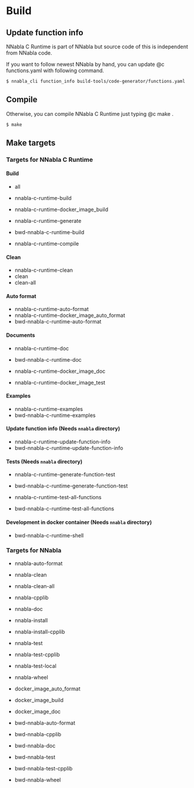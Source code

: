 <!--
 Copyright (c) 2017 Sony Corporation. All Rights Reserved.

 Licensed under the Apache License, Version 2.0 (the "License");
 you may not use this file except in compliance with the License.
 You may obtain a copy of the License at

     http://www.apache.org/licenses/LICENSE-2.0

 Unless required by applicable law or agreed to in writing, software
 distributed under the License is distributed on an "AS IS" BASIS,
 WITHOUT WARRANTIES OR CONDITIONS OF ANY KIND, either express or implied.
 See the License for the specific language governing permissions and
 limitations under the License.
-->

# Build

## Update function info

NNabla C Runtime is part of NNabla but source code of this is independent
from NNabla code.

If you want to follow newest NNabla by hand, you can update @c
functions.yaml with following command.

```bash
$ nnabla_cli function_info build-tools/code-generator/functions.yaml
```

## Compile
Otherwise, you can compile NNabla C Runtime just typing @c make .

```bash
$ make
```

## Make targets

### Targets for NNabla C Runtime

#### Build
- all
- nnabla-c-runtime-build
- nnabla-c-runtime-docker_image_build

- nnabla-c-runtime-generate
- bwd-nnabla-c-runtime-build

- nnabla-c-runtime-compile

#### Clean
- nnabla-c-runtime-clean
- clean
- clean-all


#### Auto format
- nnabla-c-runtime-auto-format
- nnabla-c-runtime-docker_image_auto_format
- bwd-nnabla-c-runtime-auto-format

#### Documents
- nnabla-c-runtime-doc
- bwd-nnabla-c-runtime-doc

- nnabla-c-runtime-docker_image_doc
- nnabla-c-runtime-docker_image_test

#### Examples
- nnabla-c-runtime-examples
- bwd-nnabla-c-runtime-examples



#### Update function info (Needs `nnabla` directory)
- nnabla-c-runtime-update-function-info
- bwd-nnabla-c-runtime-update-function-info

#### Tests (Needs `nnabla` directory)
- nnabla-c-runtime-generate-function-test
- bwd-nnabla-c-runtime-generate-function-test

- nnabla-c-runtime-test-all-functions
- bwd-nnabla-c-runtime-test-all-functions

#### Development in docker container (Needs `nnabla` directory)
- bwd-nnabla-c-runtime-shell

### Targets for NNabla

- nnabla-auto-format
- nnabla-clean
- nnabla-clean-all
- nnabla-cpplib
- nnabla-doc
- nnabla-install
- nnabla-install-cpplib
- nnabla-test
- nnabla-test-cpplib
- nnabla-test-local
- nnabla-wheel

- docker_image_auto_format
- docker_image_build
- docker_image_doc

- bwd-nnabla-auto-format
- bwd-nnabla-cpplib
- bwd-nnabla-doc
- bwd-nnabla-test
- bwd-nnabla-test-cpplib
- bwd-nnabla-wheel
